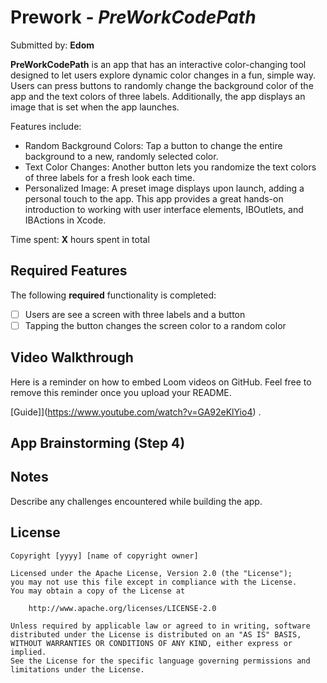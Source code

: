 # Prework - *PreWorkCodePath*

Submitted by: **Edom**

**PreWorkCodePath** is an app that has an interactive color-changing tool designed to let users explore dynamic color changes in a fun, simple way. Users can press buttons to randomly change the background color of the app and the text colors of three labels. Additionally, the app displays an image that is set when the app launches.

Features include:

- Random Background Colors: Tap a button to change the entire background to a new, randomly selected color.
- Text Color Changes: Another button lets you randomize the text colors of three labels for a fresh look each time.
- Personalized Image: A preset image displays upon launch, adding a personal touch to the app.
This app provides a great hands-on introduction to working with user interface elements, IBOutlets, and IBActions in Xcode.

Time spent: **X** hours spent in total

## Required Features

The following **required** functionality is completed:

- [ ] Users are see a screen with three labels and a button
- [ ] Tapping the button changes the screen color to a random color
 
## Video Walkthrough

Here is a reminder on how to embed Loom videos on GitHub. Feel free to remove this reminder once you upload your README. 

[Guide]](https://www.youtube.com/watch?v=GA92eKlYio4) .

## App Brainstorming (Step 4)

## Notes

Describe any challenges encountered while building the app.

## License

    Copyright [yyyy] [name of copyright owner]

    Licensed under the Apache License, Version 2.0 (the "License");
    you may not use this file except in compliance with the License.
    You may obtain a copy of the License at

        http://www.apache.org/licenses/LICENSE-2.0

    Unless required by applicable law or agreed to in writing, software
    distributed under the License is distributed on an "AS IS" BASIS,
    WITHOUT WARRANTIES OR CONDITIONS OF ANY KIND, either express or implied.
    See the License for the specific language governing permissions and
    limitations under the License.
